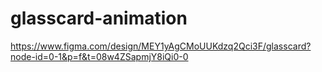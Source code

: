 # glasscard-animation
https://www.figma.com/design/MEY1yAgCMoUUKdzq2Qci3F/glasscard?node-id=0-1&p=f&t=08w4ZSapmjY8iQi0-0
